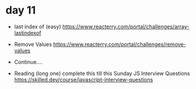 # day 11

- last index of (easy)
  https://www.reacterry.com/portal/challenges/array-lastindexof

- Remove Values
  https://www.reacterry.com/portal/challenges/remove-values

- Continue....
- Reading (long one) complete this till this Sunday
  JS Interview Questions
  https://skilled.dev/course/javascript-interview-questions

